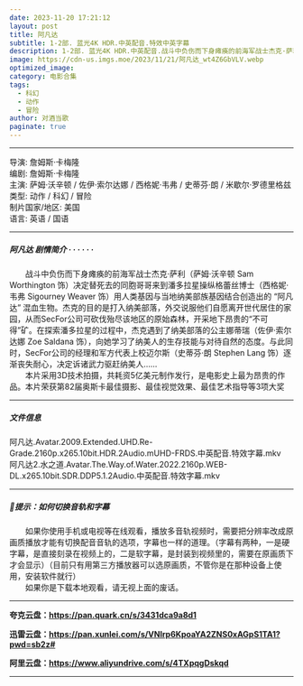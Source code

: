 ```yaml
---
date: 2023-11-20 17:21:12
layout: post
title: 阿凡达
subtitle: 1-2部. 蓝光4K HDR.中英配音.特效中英字幕
description: 1-2部. 蓝光4K HDR.中英配音.战斗中负伤而下身瘫痪的前海军战士杰克·萨利决定替死去的同胞哥哥来到潘多拉星操纵格蕾丝博士用人类基因与当地纳美部族基因结合创造出的 “阿凡达” 混血生物。杰克的目的是打入纳美部落，外交说服他们自愿离开世代居住的家园...
image: https://cdn-us.imgs.moe/2023/11/21/阿凡达_wt4Z6GbVLV.webp
optimized_image: 
category: 电影合集
tags:
  - 科幻
  - 动作
  - 冒险
author: 对酒当歌
paginate: true
---
```



---

导演: 詹姆斯·卡梅隆  
编剧: 詹姆斯·卡梅隆  
主演: 萨姆·沃辛顿 / 佐伊·索尔达娜 / 西格妮·韦弗 / 史蒂芬·朗 / 米歇尔·罗德里格兹  
类型: 动作 / 科幻 / 冒险  
制片国家/地区: 美国  
语言: 英语 / 国语  

---

##### 阿凡达 剧情简介 · · · · · ·

　　战斗中负伤而下身瘫痪的前海军战士杰克·萨利（萨姆·沃辛顿 Sam Worthington 饰）决定替死去的同胞哥哥来到潘多拉星操纵格蕾丝博士（西格妮·韦弗 Sigourney Weaver 饰）用人类基因与当地纳美部族基因结合创造出的 “阿凡达” 混血生物。杰克的目的是打入纳美部落，外交说服他们自愿离开世代居住的家园，从而SecFor公司可砍伐殆尽该地区的原始森林，开采地下昂贵的“不可得”矿。在探索潘多拉星的过程中，杰克遇到了纳美部落的公主娜蒂瑞（佐伊·索尔达娜 Zoe Saldana 饰），向她学习了纳美人的生存技能与对待自然的态度。与此同时，SecFor公司的经理和军方代表上校迈尔斯（史蒂芬·朗 Stephen Lang 饰）逐渐丧失耐心，决定诉诸武力驱赶纳美人……  
　　本片采用3D技术拍摄，共耗资5亿美元制作发行，是电影史上最为昂贵的作品。本片荣获第82届奥斯卡最佳摄影、最佳视觉效果、最佳艺术指导等3项大奖

---

##### 文件信息

阿凡达.Avatar.2009.Extended.UHD.Re-Grade.2160p.x265.10bit.HDR.2Audio.mUHD-FRDS.中英配音.特效字幕.mkv  
阿凡达2.水之道.Avatar.The.Way.of.Water.2022.2160p.WEB-DL.x265.10bit.SDR.DDP5.1.2Audio.中英配音.特效字幕.mkv  

---

##### 🔔提示：如何切换音轨和字幕

　　如果你使用手机或电视等在线观看，播放多音轨视频时，需要把分辨率改成原画质播放才能有切换配音音轨的选项，字幕也一样的道理。（字幕有两种，一是硬字幕，是直接刻录在视频上的，二是软字幕，是封装到视频里的，需要在原画质下才会显示）（目前只有用第三方播放器可以选原画质，不管你是在那种设备上使用，安装软件就行）  
　　如果你是下载本地观看，请无视上面的废话。

---

**夸克云盘：<https://pan.quark.cn/s/3431dca9a8d1>**

**迅雷云盘：<https://pan.xunlei.com/s/VNlrp6KpoaYA2ZNS0xAGpS1TA1?pwd=sb2z#>**

**阿里云盘：<https://www.aliyundrive.com/s/4TXpqgDskqd>**

---
